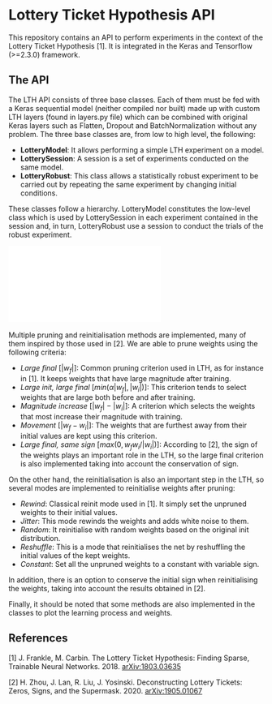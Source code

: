 # Lottery Ticket Hypothesis API

This repository contains an API to perform experiments in the context of the Lottery Ticket Hypothesis [1]. It is integrated in the Keras and Tensorflow (>=2.3.0) framework.

## The API

The LTH API consists of three base classes. Each of them must be fed with a Keras sequential model (neither compiled nor built) made up with custom LTH layers (found in layers.py file) which can be combined with original Keras layers such as Flatten, Dropout and BatchNormalization without any problem. The three base classes are, from low to high level, the following:

* **LotteryModel**: It allows performing a simple LTH experiment on a model.
* **LotterySession**: A session is a set of experiments conducted on the same model.
* **LotteryRobust**: This class allows a statistically robust experiment to be carried out by repeating the same experiment by changing initial conditions.

These classes follow a hierarchy. LotteryModel constitutes the low-level class which is used by LotterySession in each experiment contained in the session and, in turn, LotteryRobust use a session to conduct the trials of the robust experiment.

![hierarchy ticket](img_md/lotteryticket.pdf)

Multiple pruning and reinitialisation methods are implemented, many of them inspired by those used in [2]. We are able to prune weights using the following criteria:

* *Large final* [$|w_f|$]: Common pruning criterion used in LTH, as for instance in [1]. It keeps weights that have large magnitude after training.
* *Large init, large final* [$min(\alpha|w_f|,|w_i|)$]: This criterion tends to select weights that are large both before and after training. 
* *Magnitude increase* [$|w_f|-|w_i|$]: A criterion which selects the weights that most increase their magnitude with training.
* *Movement* [$|w_f-w_i|$]: The weights that are furthest away from their initial values are kept using this criterion.
* *Large final, same sign* [$max(0,w_f w_i/|w_i|)$]: According to [2], the sign of the weights plays an important role in the LTH, so the large final criterion is also implemented taking into account the conservation of sign.

On the other hand, the reinitialisation is also an important step in the LTH, so several modes are implemented to reinitialise weights after pruning:

* *Rewind*: Classical reinit mode used in [1]. It simply set the unpruned weights to their initial values.
* *Jitter*: This mode rewinds the weights and adds white noise to them.
* *Random*: It reinitialise with random weights based on the original init distribution.
* *Reshuffle*: This is a mode that reinitialises the net by reshuffling the initial values of the kept weights.
* *Constant*: Set all the unpruned weights to a constant with variable sign.

In addition, there is an option to conserve the initial sign when reinitialising the weights, taking into account the results obtained in [2].

Finally, it should be noted that some methods are also implemented in the classes to plot the learning process and weights.

## References

[1] J. Frankle, M. Carbin. The Lottery Ticket Hypothesis: Finding Sparse, Trainable Neural Networks. 2018. [arXiv:1803.03635](https://arxiv.org/abs/1803.03635)

[2] H. Zhou, J. Lan, R. Liu, J. Yosinski. Deconstructing Lottery Tickets: Zeros, Signs, and the Supermask. 2020. [arXiv:1905.01067](https://arxiv.org/abs/1905.01067v4)